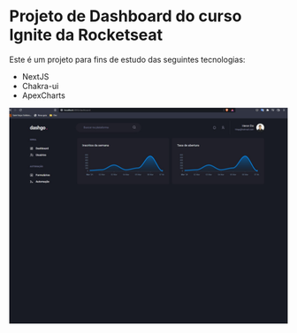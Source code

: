 # Projeto de Dashboard do curso Ignite da Rocketseat

Este é um projeto para fins de estudo das seguintes tecnologias:

- NextJS
- Chakra-ui
- ApexCharts

![dashboard](./prints/dashboard.jpg)
